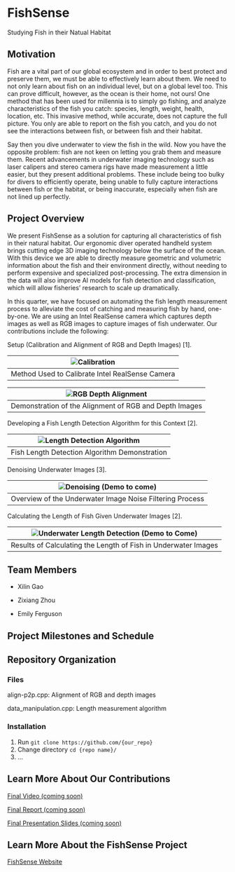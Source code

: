 # FishSense
Studying Fish in their Natual Habitat

## Motivation
Fish are a vital part of our global ecosystem and in order to best protect and preserve them, we must be able to effectively learn about them. We need to not only learn about fish on an individual level, but on a global level too. This can prove difficult, however, as the ocean is their home, not ours! One method that has been used for millennia is to simply go fishing, and analyze characteristics of the fish you catch: species, length, weight, health, location, etc. This invasive method, while accurate, does not capture the full picture. You only are able to report on the fish you catch, and you do not see the interactions between fish, or between fish and their habitat.

Say then you dive underwater to view the fish in the wild. Now you have the opposite problem: fish are not keen on letting you grab them and measure them. Recent advancements in underwater imaging technology such as laser calipers and stereo camera rigs have made measurement a little easier, but they present additional problems. These include being too bulky for divers to efficiently operate, being unable to fully capture interactions between fish or the habitat, or being inaccurate, especially when fish are not lined up perfectly.


## Project Overview
We present FishSense as a solution for capturing all characteristics of fish in their natural habitat. Our ergonomic diver operated handheld system brings cutting edge 3D imaging technology below the surface of the ocean. With this device we are able to directly measure geometric and volumetric information about the fish and their environment directly, without needing to perform expensive and specialized post-processing. The extra dimension in the data will also improve AI models for fish detection and classification, which will allow fisheries’ research to scale up dramatically.

In this quarter, we have focused on automating the fish length measurement process to alleviate the cost of catching and measuring fish by hand, one-by-one. We are using an Intel RealSense camera which captures depth images as well as RGB images to capture images of fish underwater. Our contributions include the following:


Setup (Calibration and Alignment of RGB and Depth Images) [1].

| ![Calibration](https://github.com/emilyferguson989/FishSense_237D_SP21/tree/main/images/calibration_method.png) |
| :---: |
| Method Used to Calibrate Intel RealSense Camera |

| ![RGB Depth Alignment](https://github.com/emilyferguson989/FishSense_237D_SP21/tree/main/images/rgb_depth_alignment_demo.png) |
| :---: |
| Demonstration of the Alignment of RGB and Depth Images |

Developing a Fish Length Detection Algorithm for this Context [2].

| ![Length Detection Algorithm](https://github.com/emilyferguson989/FishSense_237D_SP21/tree/main/images/length_detection_algorithm_demo.png) |
| :---: |
| Fish Length Detection Algorithm Demonstration |

Denoising Underwater Images [3].

| ![Denoising (Demo to come)](https://path_to_image) |
| :---: |
| Overview of the Underwater Image  Noise Filtering Process |

Calculating the Length of Fish Given Underwater Images [2].

| ![Underwater Length Detection (Demo to Come)](https://path_to_image) |
| :---: |
| Results of Calculating the Length of Fish in Underwater Images |

## Team Members
- Xilin Gao

- Zixiang Zhou

- Emily Ferguson

## Project Milestones and Schedule



## Repository Organization
### Files
align-p2p.cpp: Alignment of RGB and depth images

data_manipulation.cpp: Length measurement algorithm

### Installation
1. Run `git clone https://github.com/{our_repo}`
2. Change directory `cd {repo name}/`
3. ...

## Learn More About Our Contributions
[Final Video (coming soon)]()

[Final Report (coming soon)]()

[Final Presentation Slides (coming soon)]()

## Learn More About the FishSense Project
[FishSense Website](http://e4e.ucsd.edu/fishsense)

